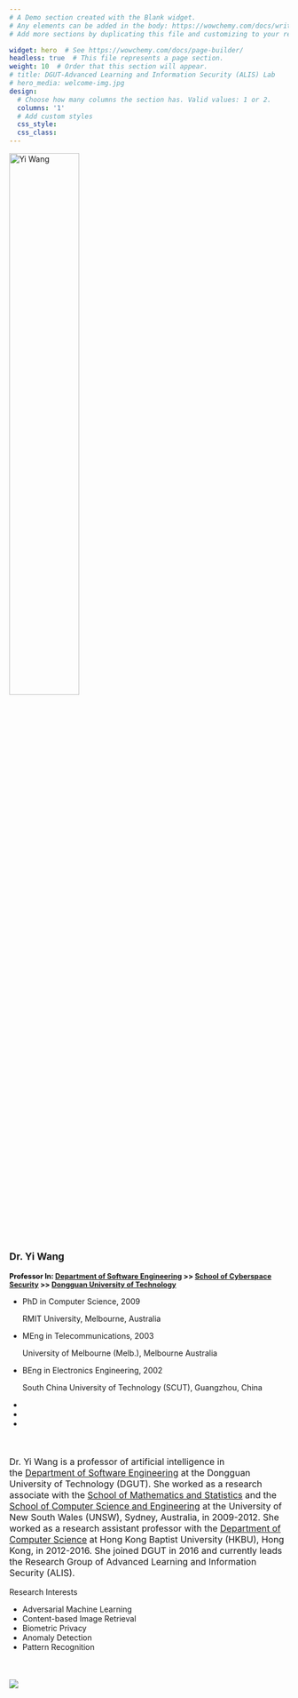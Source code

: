 ```yaml
---
# A Demo section created with the Blank widget.
# Any elements can be added in the body: https://wowchemy.com/docs/writing-markdown-latex/
# Add more sections by duplicating this file and customizing to your requirements.

widget: hero  # See https://wowchemy.com/docs/page-builder/
headless: true  # This file represents a page section.
weight: 10  # Order that this section will appear.
# title: DGUT-Advanced Learning and Information Security (ALIS) Lab
# hero_media: welcome-img.jpg
design:
  # Choose how many columns the section has. Valid values: 1 or 2.
  columns: '1'
  # Add custom styles
  css_style:
  css_class:
---
```


<!-- <br>

The **DGUT-301 ALIS-Lab** has been a center of excellence for Artificial Intelligence research, teaching, and practice since its founding in 2016. -->

<section id="profile-page" >
    <div class="container" style="padding-right: 0; padding-left: 0;">
        <div class="row">
            <div class="col-12 col-lg-4">
                <div id="profile"><img style="width: 50%;height: 50%;" class="avatar" src="/home/alice.jpg" alt="Yi Wang">
                    <div class="portrait-title">
                        <h2 style="font-size: 1.1rem;">Dr. Yi Wang</h2>
                        <!-- <h3 style="font-size: 0.7rem;" >
                            Ph.D. CS (RMIT, Australia), M. E. (Melb., Australia), B. E. (SCUT, China)
                        </h3> -->
                        <h3 style="width: 95%; font-size: 0.8rem; color: black;" > 
                            <!-- <a style="text-decoration: none;color: rgba(0,0,0,.54);" href="https://css.dgut.edu.cn/list?14">Department of Software Engineering <a> >> -->
                            Professor In: 
                            <a href="https://css.dgut.edu.cn/list?14">Department of Software Engineering</a> >>
                            <a href="https://css.dgut.edu.cn/">School of Cyberspace Security</a> >>
                            <a href="https://www.dgut.edu.cn/index.htm">Dongguan University of Technology</a>
                        </h3>
                        <div>
                            <ul class="ul-edu fa-ul mb-0">
                                <li><i class="fa-li fas fa-graduation-cap"></i>
                                    <div class="description">
                                        <p class="course">PhD in Computer Science, 2009</p>
                                        <p class="institution">RMIT University, Melbourne, Australia</p>
                                    </div>
                                </li>
                                <li><i class="fa-li fas fa-graduation-cap"></i>
                                    <div class="description">
                                        <p class="course">MEng in Telecommunications, 2003</p>
                                        <p class="institution">University of Melbourne (Melb.), Melbourne Australia</p>
                                    </div>
                                </li>
                                <li><i class="fa-li fas fa-graduation-cap"></i>
                                    <div class="description">
                                        <p class="course">BEng in Electronics Engineering, 2002</p>
                                        <p class="institution">South China University of Technology (SCUT), Guangzhou, China</p>
                                    </div>
                                </li>
                            </ul>
                        </div>
                    </div>
                    <ul class="network-icon" aria-hidden="true">
                        <li><a href="mailto:wangyi@dgut.edu.cn" aria-label="envelope"><i
                                    class="fas fa-envelope big-icon"></i></a></li>
                        <li><a href="https://scholar.google.com/citations?user=hYVi3vIAAAAJ&hl=zh-CN&oi=ao" target="_blank"
                                rel="noopener" aria-label="google-scholar"><i
                                    class="ai ai-google-scholar big-icon"></i></a></li>
                        <li><a href="#" target="_blank" rel="noopener" aria-label="github"><i class="fab fa-github big-icon"></i></a></li>
                        <!-- <li><img src="https://cdn-icons-png.flaticon.com/512/724/724664.png">：1234567890</li> -->
                    </ul>
                </div>
            </div>
            <div class="col-12 col-lg-8" style="margin-top: 50px;">
                <div class="article-style">
                    <!-- <h2>Biography</h2> -->
                    <p style="font-size: 1rem;">Dr. Yi Wang is a professor of artificial intelligence in the <a href="https://css.dgut.edu.cn">Department of Software Engineering</a> at the Dongguan University of Technology (DGUT). She worked as a research associate with the <a href="https://www.maths.unsw.edu.au/research/biostatistics-and-ecology">School of Mathematics and Statistics</a> and the <a href="https://www.unsw.edu.au/engineering/computer-science-and-engineering">School of Computer Science and Engineering</a> at the University of New South Wales (UNSW), Sydney, Australia, in 2009-2012. She worked as a research assistant professor with the <a href="https://www.comp.hkbu.edu.hk/v1/">Department of Computer Science</a> at Hong Kong Baptist University (HKBU), Hong Kong, in 2012-2016. She joined DGUT in 2016 and currently leads the Research Group of Advanced Learning and Information Security (ALIS). </p>
                </div>
                <div class="row">
                    <div class="col-md-5">
                        <div class="section-subheading">Research Interests</div>
                        <ul class="ul-interests mb-0">
                            <li>Adversarial Machine Learning</li>
                            <li>Content-based Image Retrieval</li>
                            <li>Biometric Privacy</li>
                            <li>Anomaly Detection</li>
                            <li>Pattern Recognition</li>
                        </ul>
                    </div>
                    <div class="col-md-7" style="margin-top: 50px;">
                        <img src="/home/welcome-img.jpg">
                    </div>
                </div>
            </div>
        </div>
    </div>
</section>
